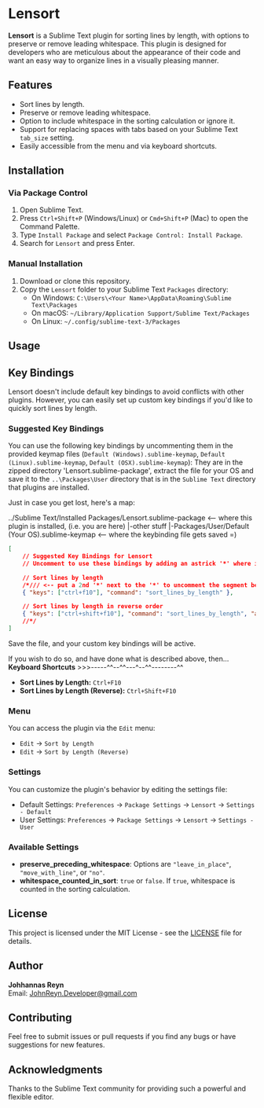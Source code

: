 # Lensort

**Lensort** is a Sublime Text plugin for sorting lines by length, with options to preserve or remove leading whitespace. This plugin is designed for developers who are meticulous about the appearance of their code and want an easy way to organize lines in a visually pleasing manner.

## Features

- Sort lines by length.
- Preserve or remove leading whitespace.
- Option to include whitespace in the sorting calculation or ignore it.
- Support for replacing spaces with tabs based on your Sublime Text `tab_size` setting.
- Easily accessible from the menu and via keyboard shortcuts.

## Installation

### Via Package Control

1. Open Sublime Text.
2. Press `Ctrl+Shift+P` (Windows/Linux) or `Cmd+Shift+P` (Mac) to open the Command Palette.
3. Type `Install Package` and select `Package Control: Install Package`.
4. Search for `Lensort` and press Enter.

### Manual Installation

1. Download or clone this repository.
2. Copy the `Lensort` folder to your Sublime Text `Packages` directory:
   - On Windows: `C:\Users\<Your Name>\AppData\Roaming\Sublime Text\Packages`
   - On macOS: `~/Library/Application Support/Sublime Text/Packages`
   - On Linux: `~/.config/sublime-text-3/Packages`
   
## Usage

## Key Bindings

Lensort doesn't include default key bindings to avoid conflicts with other plugins. However, you can easily set up custom key bindings if you'd like to quickly sort lines by length.

### Suggested Key Bindings

You can use the following key bindings by uncommenting them in the provided keymap files (`Default (Windows).sublime-keymap`, `Default (Linux).sublime-keymap`, `Default (OSX).sublime-keymap`):
They are in the zipped directory 'Lensort.sublime-package', extract the file for your OS and save it to the `..\Packages\User` directory that is in the `Sublime Text` directory that plugins are installed.

Just in case you get lost, here's a map:

../Sublime Text/Installed Packages/Lensort.sublime-package <-- where this plugin is installed, (i.e. you are here)
  |-other stuff
  |-Packages/User/Default (Your OS).sublime-keymap <-- where the keybinding file gets saved =)
  
```json
[
    // Suggested Key Bindings for Lensort
    // Uncomment to use these bindings by adding an astrick '*' where indicated below.

    // Sort lines by length
    /*/// <-- put a 2nd '*' next to the '*' to uncomment the segment below
    { "keys": ["ctrl+f10"], "command": "sort_lines_by_length" },

    // Sort lines by length in reverse order
    { "keys": ["ctrl+shift+f10"], "command": "sort_lines_by_length", "args": {"reverse": true} }
    //*/
]
```
Save the file, and your custom key bindings will be active.

If you wish to do so, and have done what is described above, then...<br/>
**Keyboard Shortcuts** >>>-----^^--^^---^--^^--------^^

- **Sort Lines by Length:** `Ctrl+F10`
- **Sort Lines by Length (Reverse):** `Ctrl+Shift+F10`

### Menu

You can access the plugin via the `Edit` menu:
- `Edit` -> `Sort by Length`
- `Edit` -> `Sort by Length (Reverse)`

### Settings

You can customize the plugin's behavior by editing the settings file:
- Default Settings: `Preferences` -> `Package Settings` -> `Lensort` -> `Settings - Default`
- User Settings: `Preferences` -> `Package Settings` -> `Lensort` -> `Settings - User`

### Available Settings

- **preserve_preceding_whitespace**: Options are `"leave_in_place"`, `"move_with_line"`, or `"no"`.
- **whitespace_counted_in_sort**: `true` or `false`. If `true`, whitespace is counted in the sorting calculation.

## License

This project is licensed under the MIT License - see the [LICENSE](LICENSE) file for details.

## Author

**Johhannas Reyn**  
Email: [JohnReyn.Developer@gmail.com](mailto:JohnReyn.Developer@gmail.com)

## Contributing

Feel free to submit issues or pull requests if you find any bugs or have suggestions for new features.

## Acknowledgments

Thanks to the Sublime Text community for providing such a powerful and flexible editor.
